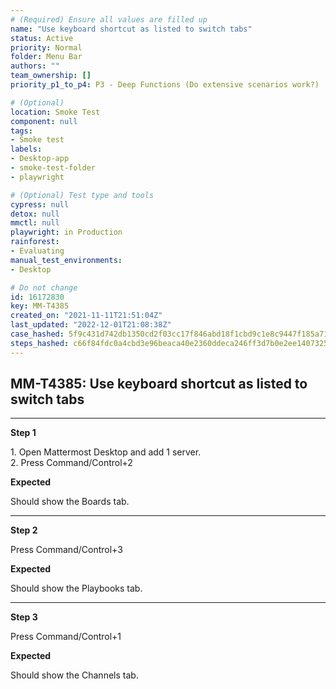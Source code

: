```yaml
---
# (Required) Ensure all values are filled up
name: "Use keyboard shortcut as listed to switch tabs"
status: Active
priority: Normal
folder: Menu Bar
authors: ""
team_ownership: []
priority_p1_to_p4: P3 - Deep Functions (Do extensive scenarios work?)

# (Optional)
location: Smoke Test
component: null
tags: 
- Smoke test
labels: 
- Desktop-app
- smoke-test-folder
- playwright

# (Optional) Test type and tools
cypress: null
detox: null
mmctl: null
playwright: in Production
rainforest: 
- Evaluating
manual_test_environments: 
- Desktop

# Do not change
id: 16172830
key: MM-T4385
created_on: "2021-11-11T21:51:04Z"
last_updated: "2022-12-01T21:08:38Z"
case_hashed: 5f9c431d742db1350cd2f03cc17f846abd18f1cbd9c1e8c9447f185a7151d760b403bd6fb38348ecef61221537dbaaa5
steps_hashed: c66f84fdc0a4cbd3e96beaca40e2360ddeca246ff3d7b0e2ee14073257566b499ba6e5aa78614ed582a838d0846d1879
---
```


<!-- (Auto-generated) Based on frontmatter's "key" and "name" -->

## MM-T4385: Use keyboard shortcut as listed to switch tabs

---

**Step 1**

1\. Open Mattermost Desktop and add 1 server.\
2\. Press Command/Control+2

**Expected**

Should show the Boards tab.

---

**Step 2**

Press Command/Control+3

**Expected**

Should show the Playbooks tab.

---

**Step 3**

Press Command/Control+1

**Expected**

Should show the Channels tab.
